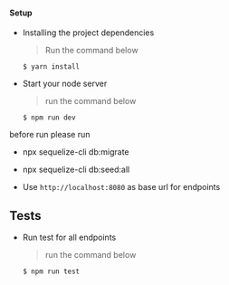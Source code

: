 
#### Setup
- Installing the project dependencies
  > Run the command below
  ```shell
  $ yarn install
  ```
- Start your node server
  > run the command below
  ```shell
  $ npm run dev
  ```

before run please run 
 - npx sequelize-cli db:migrate
 - npx sequelize-cli db:seed:all

- Use `http://localhost:8080` as base url for endpoints

## Tests
- Run test for all endpoints
  > run the command below
  ```shell
  $ npm run test
  ```



